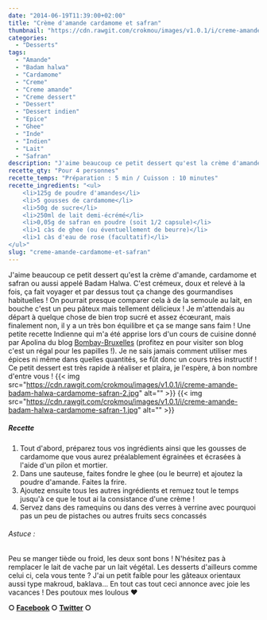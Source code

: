```yaml
---
date: "2014-06-19T11:39:00+02:00"
title: "Crème d'amande cardamome et safran"
thumbnail: "https://cdn.rawgit.com/crokmou/images/v1.0.1/i/creme-amande-badam-halwa-cardamome-safran.jpg"
categories:
  - "Desserts"
tags:
  - "Amande"
  - "Badam halwa"
  - "Cardamome"
  - "Creme"
  - "Creme amande"
  - "Creme dessert"
  - "Dessert"
  - "Dessert indien"
  - "Epice"
  - "Ghee"
  - "Inde"
  - "Indien"
  - "Lait"
  - "Safran"
description: "J'aime beaucoup ce petit dessert qu'est la crème d'amande, cardamome et safran ou aussi appelé Badam Halwa. C'est doux et relevé à la fois, ça fait voyager!"
recette_qty: "Pour 4 personnes"
recette_temps: "Préparation : 5 min / Cuisson : 10 minutes"
recette_ingredients: "<ul>
 	<li>125g de poudre d'amandes</li>
 	<li>5 gousses de cardamome</li>
 	<li>50g de sucre</li>
 	<li>250ml de lait demi-écrémé</li>
 	<li>0,05g de safran en poudre (soit 1/2 capsule)</li>
 	<li>1 càs de ghee (ou éventuellement de beurre)</li>
 	<li>1 càs d'eau de rose (facultatif)</li>
</ul>"
slug: "creme-amande-cardamome-et-safran"
---
```


J'aime beaucoup ce petit dessert qu'est la crème d'amande, cardamome et safran ou aussi appelé Badam Halwa. C'est crémeux, doux et relevé à la fois, ça fait voyager et par dessus tout ça change des gourmandises habituelles ! On pourrait presque comparer cela à de la semoule au lait, en bouche c'est un peu pâteux mais tellement délicieux ! Je m'attendais au départ à quelque chose de bien trop sucré et assez écœurant, mais finalement non, il y a un très bon équilibre et ça se mange sans faim ! Une petite recette Indienne qui m'a été apprise lors d'un cours de cuisine donné par Apolina du blog [Bombay-Bruxelles](http://bombay-bruxelles.blogspot.fr/) (profitez en pour visiter son blog c'est un régal pour les papilles !). Je ne sais jamais comment utiliser mes épices ni même dans quelles quantités, se fût donc un cours très instructif ! Ce petit dessert est très rapide à réaliser et plaira, je l'espère, à bon nombre d'entre vous ! {{< img src="https://cdn.rawgit.com/crokmou/images/v1.0.1/i/creme-amande-badam-halwa-cardamome-safran-2.jpg" alt="" >}} {{< img src="https://cdn.rawgit.com/crokmou/images/v1.0.1/i/creme-amande-badam-halwa-cardamome-safran-1.jpg" alt="" >}}

##### Recette

1.  Tout d'abord, préparez tous vos ingrédients ainsi que les gousses de cardamome que vous aurez préalablement égrainées et écrasées à l'aide d'un pilon et mortier.
2.  Dans une sauteuse, faites fondre le ghee (ou le beurre) et ajoutez la poudre d'amande. Faites la frire.
3.  Ajoutez ensuite tous les autres ingrédients et remuez tout le temps jusqu'à ce que le tout ai la consistance d'une crème !
4.  Servez dans des ramequins ou dans des verres à verrine avec pourquoi pas un peu de pistaches ou autres fruits secs concassés

###### Astuce :

Peu se manger tiède ou froid, les deux sont bons ! N'hésitez pas à remplacer le lait de vache par un lait végétal. Les desserts d'ailleurs comme celui ci, cela vous tente ? J'ai un petit faible pour les gâteaux orientaux aussi type makroud, baklava... En tout cas tout ceci annonce avec joie les vacances ! Des poutoux mes loulous ❤

**○ [Facebook](https://www.facebook.com/crokmou.blog) ○ [Twitter](https://twitter.com/Crokmou) ○**